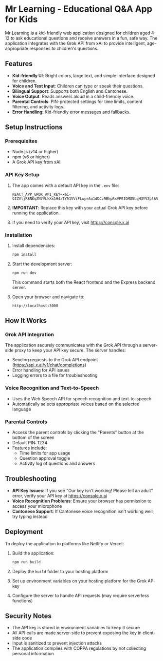 # Mr Learning - Educational Q&A App for Kids

Mr Learning is a kid-friendly web application designed for children aged 4-12 to ask educational questions and receive answers in a fun, safe way. The application integrates with the Grok API from xAI to provide intelligent, age-appropriate responses to children's questions.

## Features

- **Kid-friendly UI**: Bright colors, large text, and simple interface designed for children.
- **Voice and Text Input**: Children can type or speak their questions.
- **Bilingual Support**: Supports both English and Cantonese.
- **Voice Output**: Reads answers aloud in a child-friendly voice.
- **Parental Controls**: PIN-protected settings for time limits, content filtering, and activity logs.
- **Error Handling**: Kid-friendly error messages and fallbacks.

## Setup Instructions

### Prerequisites

- Node.js (v14 or higher)
- npm (v6 or higher)
- A Grok API key from xAI

### API Key Setup

1. The app comes with a default API key in the `.env` file:
   ```
   REACT_APP_GROK_API_KEY=xai-GIZVljR8NKqZN7VLkXx1H4zTY51VViFLwpeAu1dDCz9BhpRxVPEIGMO5LqH3YVZplkVIlncCW6lqKhbK
   ```

2. **IMPORTANT**: Replace this key with your actual Grok API key before running the application.

3. If you need to verify your API key, visit https://console.x.ai

### Installation

1. Install dependencies:
   ```bash
   npm install
   ```

2. Start the development server:
   ```bash
   npm run dev
   ```

   This command starts both the React frontend and the Express backend server.

3. Open your browser and navigate to:
   ```
   http://localhost:3000
   ```

## How It Works

### Grok API Integration

The application securely communicates with the Grok API through a server-side proxy to keep your API key secure. The server handles:

- Sending requests to the Grok API endpoint (https://api.x.ai/v1/chat/completions)
- Error handling for API issues
- Logging errors to a file for troubleshooting

### Voice Recognition and Text-to-Speech

- Uses the Web Speech API for speech recognition and text-to-speech
- Automatically selects appropriate voices based on the selected language

### Parental Controls

- Access the parent controls by clicking the "Parents" button at the bottom of the screen
- Default PIN: 1234
- Features include:
  - Time limits for app usage
  - Question approval toggle
  - Activity log of questions and answers

## Troubleshooting

- **API Key Issues**: If you see "Our key isn't working! Please tell an adult" error, verify your API key at https://console.x.ai
- **Voice Recognition Problems**: Ensure your browser has permission to access your microphone
- **Cantonese Support**: If Cantonese voice recognition isn't working well, try typing instead

## Deployment

To deploy the application to platforms like Netlify or Vercel:

1. Build the application:
   ```bash
   npm run build
   ```

2. Deploy the `build` folder to your hosting platform

3. Set up environment variables on your hosting platform for the Grok API key

4. Configure the server to handle API requests (may require serverless functions)

## Security Notes

- The API key is stored in environment variables to keep it secure
- All API calls are made server-side to prevent exposing the key in client-side code
- Input is sanitized to prevent injection attacks
- The application complies with COPPA regulations by not collecting personal information
